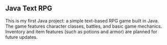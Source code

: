 ## Java Text RPG

This is my first Java project: a simple text-based RPG game built in Java. The game features character classes, battles, and basic game mechanics. Inventory and item features (such as potions and armor) are planned for future updates.